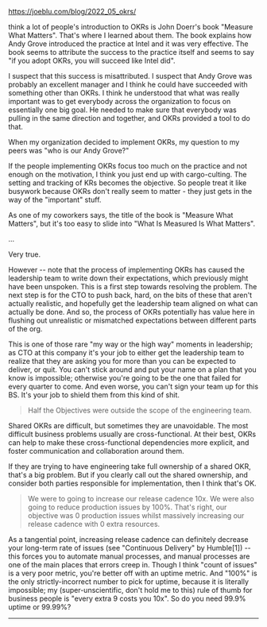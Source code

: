 
<https://joeblu.com/blog/2022_05_okrs/>

 think a lot of people's introduction to OKRs is John Doerr's book "Measure What Matters". That's where I learned about them.
The book explains how Andy Grove introduced the practice at Intel and it was very effective. The book seems to attribute the success to the practice itself and seems to say "if you adopt OKRs, you will succeed like Intel did".

I suspect that this success is misattributed. I suspect that Andy Grove was probably an excellent manager and I think he could have succeeded with something other than OKRs. I think he understood that what was really important was to get everybody across the organization to focus on essentially one big goal. He needed to make sure that everybody was pulling in the same direction and together, and OKRs provided a tool to do that.

When my organization decided to implement OKRs, my question to my peers was "who is our Andy Grove?"

If the people implementing OKRs focus too much on the practice and not enough on the motivation, I think you just end up with cargo-culting. The setting and tracking of KRs becomes the objective. So people treat it like busywork because OKRs don't really seem to matter - they just gets in the way of the "important" stuff.

As one of my coworkers says, the title of the book is "Measure What Matters", but it's too easy to slide into "What Is Measured Is What Matters".

...

Very true.

However -- note that the process of implementing OKRs has caused the leadership team to write down their expectations, which previously might have been unspoken. This is a first step towards resolving the problem. The next step is for the CTO to push back, hard, on the bits of these that aren't actually realistic, and hopefully get the leadership team aligned on what can actually be done. And so, the process of OKRs potentially has value here in flushing out unrealistic or mismatched expectations between different parts of the org.

This is one of those rare "my way or the high way" moments in leadership; as CTO at this company it's your job to either get the leadership team to realize that they are asking you for more than you can be expected to deliver, or quit. You can't stick around and put your name on a plan that you know is impossible; otherwise you're going to be the one that failed for every quarter to come. And even worse, you can't sign your team up for this BS. It's your job to shield them from this kind of shit.

> Half the Objectives were outside the scope of the engineering team.

Shared OKRs are difficult, but sometimes they are unavoidable. The most difficult business problems usually are cross-functional. At their best, OKRs can help to make these cross-functional dependencies more explicit, and foster communication and collaboration around them.

If they are trying to have engineering take full ownership of a shared OKR, that's a big problem. But if you clearly call out the shared ownership, and consider both parties responsible for implementation, then I think that's OK.

> We were to going to increase our release cadence 10x. We were also going to reduce production issues by 100%. That's right, our objective was 0 production issues whilst massively increasing our release cadence with 0 extra resources.

As a tangential point, increasing release cadence can definitely decrease your long-term rate of issues (see "Continuous Delivery" by Humble[1]) -- this forces you to automate manual processes, and manual processes are one of the main places that errors creep in. Though I think "count of issues" is a very poor metric, you're better off with an uptime metric. And "100%" is the only strictly-incorrect number to pick for uptime, because it is literally impossible; my (super-unscientific, don't hold me to this) rule of thumb for business people is "every extra 9 costs you 10x". So do you need 99.9% uptime or 99.99%?

___
